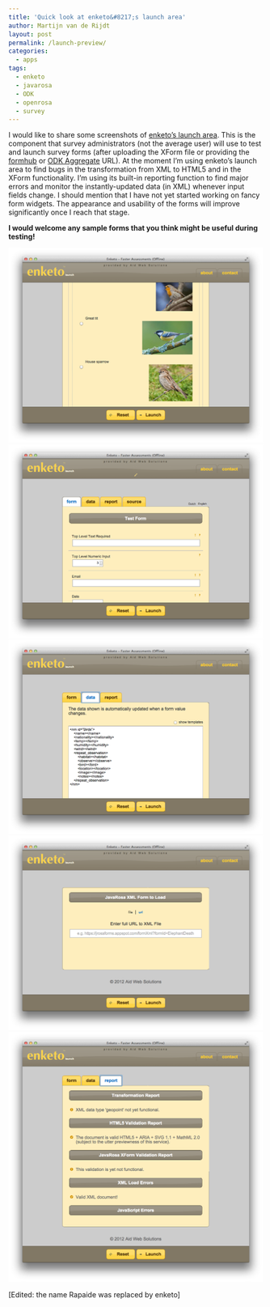 ```yaml
---
title: 'Quick look at enketo&#8217;s launch area'
author: Martijn van de Rijdt
layout: post
permalink: /launch-preview/
categories:
  - apps
tags:
  - enketo
  - javarosa
  - ODK
  - openrosa
  - survey
---
```

I would like to share some screenshots of [enketo’s launch area][1]. This is the component that survey administrators (not the average user) will use to test and launch survey forms (after uploading the XForm file or providing the [formhub][2] or [ODK Aggregate][3] URL). At the moment I’m using enketo’s launch area to find bugs in the transformation from XML to HTML5 and in the XForm functionality. I’m using its built-in reporting function to find major errors and monitor the instantly-updated data (in XML) whenever input fields change. I should mention that I have not yet started working on fancy form widgets. The appearance and usability of the forms will improve significantly once I reach that stage.

 [1]: /enketos-new-architecture/ "Enketo’s New Architecture"
 [2]: http://formhub.org "formhub web site"
 [3]: http://opendatakit.org/use/aggregate/ "ODK Aggregate Info"

**I would welcome any sample forms that you think might be useful during testing!**

![Screenshot showing form media labels][4]
![Screenshot showing plain form and information tabs that help with testing.][5]
![Screenshot showing data, updated in realtime][6]
![Screenshot showing form upload feature.][7]
![Screenshot showing XML-to-HTML5 transformation report][8]

 [4]: ../files/2012/06/Screen-Shot-2012-08-07-at-8.46.46-AM.png "Screenshot showing form media labels"
 [5]: ../files/2012/06/Screen-Shot-2012-08-07-at-8.44.28-AM.png "Screenshot showing plain form and information tabs that help with testing."
 [6]: ../files/2012/06/Screen-Shot-2012-08-07-at-8.47.19-AM.png "Screenshot showing data, updated in realtime"
 [7]: ../files/2012/06/Screen-Shot-2012-08-07-at-8.41.40-AM.png "Screenshot showing form upload feature."
 [8]: ../files/2012/06/Screen-Shot-2012-08-07-at-8.47.57-AM.png "Screenshot showing XML-to-HTML5 transformation report"

\[Edited: the name Rapaide was replaced by enketo\]